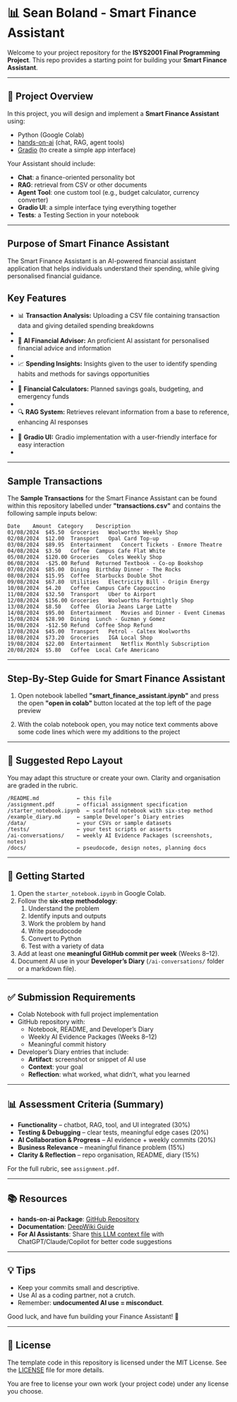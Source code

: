 # 📊 Sean Boland - Smart Finance Assistant

Welcome to your project repository for the **ISYS2001 Final Programming Project**. This repo provides a starting point for building your **Smart Finance Assistant**.

---

## 📖 Project Overview
In this project, you will design and implement a **Smart Finance Assistant** using:
- Python (Google Colab)
- [hands-on-ai](https://pypi.org/project/hands-on-ai/) (chat, RAG, agent tools)
- [Gradio](https://www.gradio.app/) (to create a simple app interface)

Your Assistant should include:
- **Chat**: a finance-oriented personality bot
- **RAG**: retrieval from CSV or other documents
- **Agent Tool**: one custom tool (e.g., budget calculator, currency converter)
- **Gradio UI**: a simple interface tying everything together
- **Tests**: a Testing Section in your notebook

---

## Purpose of Smart Finance Assistant

The Smart Finance Assistant is an AI-powered financial assistant application that helps individuals understand their spending, while giving personalised financial guidance.


## Key Features
- 📊 **Transaction Analysis:** Uploading a CSV file containing transaction data and giving detailed spending breakdowns
- 
- 🤖 **AI Financial Advisor:** An proficient AI assistant for personalised financial advice and information
- 
- 📈 **Spending Insights:** Insights given to the user to identify spending habits and methods for savings opportunities
- 
- 🧮 **Financial Calculators:** Planned savings goals, budgeting, and emergency funds
- 
- 🔍 **RAG System:** Retrieves relevant information from a base to reference, enhancing AI responses
- 
- 🎯 **Gradio UI:** Gradio implementation with a user-friendly interface for easy interaction
- 
---


## Sample Transactions

The **Sample Transactions** for the Smart Finance Assistant can be found within this repository labelled under **"transactions.csv"** and contains the following sample inputs below:

```
Date	Amount	Category	Description
01/08/2024	$45.50	Groceries	Woolworths Weekly Shop
02/08/2024	$12.00	Transport	Opal Card Top-up
03/08/2024	$89.95	Entertainment	Concert Tickets - Enmore Theatre
04/08/2024	$3.50	Coffee	Campus Cafe Flat White
05/08/2024	$120.00	Groceries	Coles Weekly Shop
06/08/2024	-$25.00	Refund	Returned Textbook - Co-op Bookshop
07/08/2024	$85.00	Dining	Birthday Dinner - The Rocks
08/08/2024	$15.95	Coffee	Starbucks Double Shot
09/08/2024	$67.80	Utilities	Electricity Bill - Origin Energy
10/08/2024	$4.20	Coffee	Campus Cafe Cappuccino
11/08/2024	$32.50	Transport	Uber to Airport
12/08/2024	$156.00	Groceries	Woolworths Fortnightly Shop
13/08/2024	$8.50	Coffee	Gloria Jeans Large Latte
14/08/2024	$95.00	Entertainment	Movies and Dinner - Event Cinemas
15/08/2024	$28.90	Dining	Lunch - Guzman y Gomez
16/08/2024	-$12.50	Refund	Coffee Shop Refund
17/08/2024	$45.00	Transport	Petrol - Caltex Woolworths
18/08/2024	$73.20	Groceries	IGA Local Shop
19/08/2024	$22.00	Entertainment	Netflix Monthly Subscription
20/08/2024	$5.80	Coffee	Local Cafe Americano

```


---

## Step-By-Step Guide for Smart Finance Assistant

1. Open notebook labelled **"smart_finance_assistant.ipynb"** and press the open **"open in colab"** button located at the top left of the page preview

2. With the colab notebook open, you may notice text comments above some code lines which were my additions to the project
---

## 📂 Suggested Repo Layout
You may adapt this structure or create your own. Clarity and organisation are graded in the rubric.

```
/README.md            ← this file
/assignment.pdf       ← official assignment specification
/starter_notebook.ipynb  ← scaffold notebook with six-step method
/example_diary.md     ← sample Developer’s Diary entries
/data/                ← your CSVs or sample datasets
/tests/               ← your test scripts or asserts
/ai-conversations/    ← weekly AI Evidence Packages (screenshots, notes)
/docs/                ← pseudocode, design notes, planning docs
```

---

## 🚀 Getting Started
1. Open the `starter_notebook.ipynb` in Google Colab.
2. Follow the **six-step methodology**:
   1. Understand the problem
   2. Identify inputs and outputs
   3. Work the problem by hand
   4. Write pseudocode
   5. Convert to Python
   6. Test with a variety of data
3. Add at least one **meaningful GitHub commit per week** (Weeks 8–12).
4. Document AI use in your **Developer’s Diary** (`/ai-conversations/` folder or a markdown file).

---

## ✅ Submission Requirements
- Colab Notebook with full project implementation
- GitHub repository with:
  - Notebook, README, and Developer’s Diary
  - Weekly AI Evidence Packages (Weeks 8–12)
  - Meaningful commit history
- Developer’s Diary entries that include:
  - **Artifact**: screenshot or snippet of AI use
  - **Context**: your goal
  - **Reflection**: what worked, what didn’t, what you learned

---

## 📊 Assessment Criteria (Summary)
- **Functionality** – chatbot, RAG, tool, and UI integrated (30%)
- **Testing & Debugging** – clear tests, meaningful edge cases (20%)
- **AI Collaboration & Progress** – AI evidence + weekly commits (20%)
- **Business Relevance** – meaningful finance problem (15%)
- **Clarity & Reflection** – repo organisation, README, diary (15%)

For the full rubric, see `assignment.pdf`.

---

## 📚 Resources

- **hands-on-ai Package**: [GitHub Repository](https://github.com/michael-borck/hands-on-ai)
- **Documentation**: [DeepWiki Guide](https://deepwiki.com/michael-borck/hands-on-ai)
- **For AI Assistants**: Share [this LLM context file](https://github.com/michael-borck/hands-on-ai/blob/main/LLM.txt) with ChatGPT/Claude/Copilot for better code suggestions

---

## 💡 Tips
- Keep your commits small and descriptive.
- Use AI as a coding partner, not a crutch.
- Remember: **undocumented AI use = misconduct**.

Good luck, and have fun building your Finance Assistant! 🎉

---

## 📜 License

The template code in this repository is licensed under the MIT License. See the [LICENSE](LICENSE) file for more details.

You are free to license your own work (your project code) under any license you choose.
